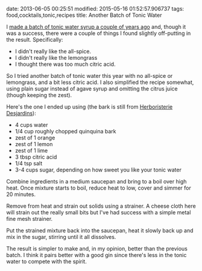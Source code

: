 date: 2013-06-05 00:25:51
modified: 2015-05-16 01:52:57.906737
tags: food,cocktails,tonic,recipes
title: Another Batch of Tonic Water

I [made a batch of tonic water syrup a couple of years ago][1] and, though
it was a success, there were a couple of things I found slightly off-putting
in the result.  Specifically:

* I didn't really like the all-spice.
* I didn't really like the lemongrass
* I thought there was too much citric acid.

So I tried another batch of tonic water this year with no all-spice or
lemongrass, and a bit less citric acid.  I also simplified the recipe
somewhat, using plain sugar instead of agave syrup and omitting the citrus
juice (though keeping the zest).

Here's the one I ended up using (the bark is still from [Herboristerie
Desjardins][2]):

* 4 cups water
* 1/4 cup roughly chopped quinquina bark
* zest of 1 orange
* zest of 1 lemon
* zest of 1 lime
* 3 tbsp citric acid
* 1/4 tsp salt
* 3-4 cups sugar, depending on how sweet you like your tonic water

Combine ingredients in a medium saucepan and bring to a boil over high
heat. Once mixture starts to boil, reduce heat to low, cover and simmer for
20 minutes.

Remove from heat and strain out solids using a strainer.  A cheese cloth
here will strain out the really small bits but I've had success with a
simple metal fine mesh strainer.

Put the strained mixture back into the saucepan, heat it slowly back up and
mix in the sugar, stirring until it all dissolves.

The result is simpler to make and, in my opinion, better than the previous
batch.  I think it pairs better with a good gin since there's less in the
tonic water to compete with the spirit.

[1]: /2011/07/16/tonic-water
[2]: http://herboristeriedesjardins.com/
